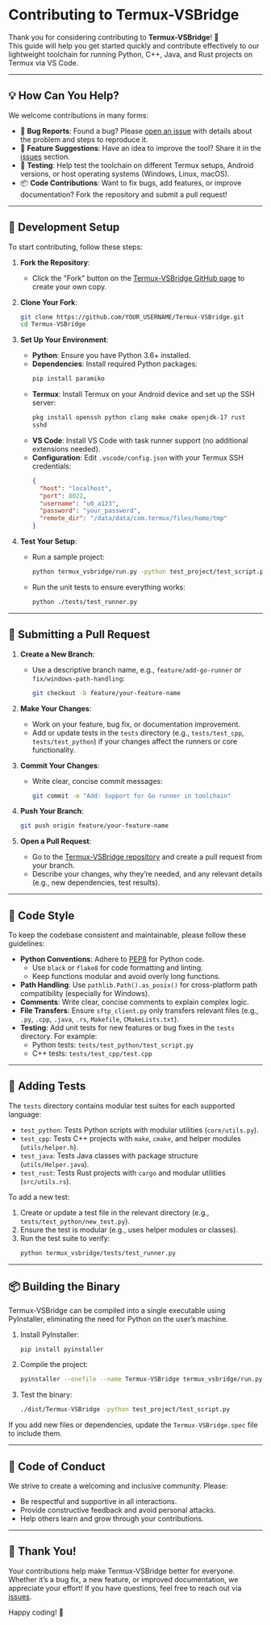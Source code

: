 # Contributing to Termux-VSBridge

Thank you for considering contributing to **Termux-VSBridge**! 🎉  
This guide will help you get started quickly and contribute effectively to our lightweight toolchain for running Python, C++, Java, and Rust projects on Termux via VS Code.

---

## 💡 How Can You Help?

We welcome contributions in many forms:
- 🐛 **Bug Reports**: Found a bug? Please [open an issue](https://github.com/kantrveysel/Termux-VSBridge/issues) with details about the problem and steps to reproduce it.
- 🚀 **Feature Suggestions**: Have an idea to improve the tool? Share it in the [issues](https://github.com/kantrveysel/Termux-VSBridge/issues) section.
- 🧪 **Testing**: Help test the toolchain on different Termux setups, Android versions, or host operating systems (Windows, Linux, macOS).
- 📦 **Code Contributions**: Want to fix bugs, add features, or improve documentation? Fork the repository and submit a pull request!

---

## 🧰 Development Setup

To start contributing, follow these steps:

1. **Fork the Repository**:
   - Click the "Fork" button on the [Termux-VSBridge GitHub page](https://github.com/kantrveysel/Termux-VSBridge) to create your own copy.

2. **Clone Your Fork**:
   ```bash
   git clone https://github.com/YOUR_USERNAME/Termux-VSBridge.git
   cd Termux-VSBridge
   ```

3. **Set Up Your Environment**:
   - **Python**: Ensure you have Python 3.6+ installed.
   - **Dependencies**: Install required Python packages:
     ```bash
     pip install paramiko
     ```
   - **Termux**: Install Termux on your Android device and set up the SSH server:
     ```bash
     pkg install openssh python clang make cmake openjdk-17 rust
     sshd
     ```
   - **VS Code**: Install VS Code with task runner support (no additional extensions needed).
   - **Configuration**: Edit `.vscode/config.json` with your Termux SSH credentials:
     ```json
     {
       "host": "localhost",
       "port": 8022,
       "username": "u0_a123",
       "password": "your_password",
       "remote_dir": "/data/data/com.termux/files/home/tmp"
     }
     ```

4. **Test Your Setup**:
   - Run a sample project:
     ```bash
     python termux_vsbridge/run.py -python test_project/test_script.py
     ```
   - Run the unit tests to ensure everything works:
     ```bash
     python ./tests/test_runner.py
     ```

---

## 🔀 Submitting a Pull Request

1. **Create a New Branch**:
   - Use a descriptive branch name, e.g., `feature/add-go-runner` or `fix/windows-path-handling`:
     ```bash
     git checkout -b feature/your-feature-name
     ```

2. **Make Your Changes**:
   - Work on your feature, bug fix, or documentation improvement.
   - Add or update tests in the `tests` directory (e.g., `tests/test_cpp`, `tests/test_python`) if your changes affect the runners or core functionality.

3. **Commit Your Changes**:
   - Write clear, concise commit messages:
     ```bash
     git commit -m "Add: Support for Go runner in toolchain"
     ```

4. **Push Your Branch**:
   ```bash
   git push origin feature/your-feature-name
   ```

5. **Open a Pull Request**:
   - Go to the [Termux-VSBridge repository](https://github.com/kantrveysel/Termux-VSBridge) and create a pull request from your branch.
   - Describe your changes, why they’re needed, and any relevant details (e.g., new dependencies, test results).

---

## 🧹 Code Style

To keep the codebase consistent and maintainable, please follow these guidelines:
- **Python Conventions**: Adhere to [PEP8](https://www.python.org/dev/peps/pep-0008/) for Python code.
  - Use `black` or `flake8` for code formatting and linting.
  - Keep functions modular and avoid overly long functions.
- **Path Handling**: Use `pathlib.Path().as_posix()` for cross-platform path compatibility (especially for Windows).
- **Comments**: Write clear, concise comments to explain complex logic.
- **File Transfers**: Ensure `sftp_client.py` only transfers relevant files (e.g., `.py`, `.cpp`, `.java`, `.rs`, `Makefile`, `CMakeLists.txt`).
- **Testing**: Add unit tests for new features or bug fixes in the `tests` directory. For example:
  - Python tests: `tests/test_python/test_script.py`
  - C++ tests: `tests/test_cpp/test.cpp`

---

## 🧪 Adding Tests

The `tests` directory contains modular test suites for each supported language:
- `test_python`: Tests Python scripts with modular utilities (`core/utils.py`).
- `test_cpp`: Tests C++ projects with `make`, `cmake`, and helper modules (`utils/helper.h`).
- `test_java`: Tests Java classes with package structure (`utils/Helper.java`).
- `test_rust`: Tests Rust projects with `cargo` and modular utilities (`src/utils.rs`).

To add a new test:
1. Create or update a test file in the relevant directory (e.g., `tests/test_python/new_test.py`).
2. Ensure the test is modular (e.g., uses helper modules or classes).
3. Run the test suite to verify:
   ```bash
   python termux_vsbridge/tests/test_runner.py
   ```

---

## 📦 Building the Binary

Termux-VSBridge can be compiled into a single executable using PyInstaller, eliminating the need for Python on the user’s machine.

1. Install PyInstaller:
   ```bash
   pip install pyinstaller
   ```

2. Compile the project:
   ```bash
   pyinstaller --onefile --name Termux-VSBridge termux_vsbridge/run.py
   ```

3. Test the binary:
   ```bash
   ./dist/Termux-VSBridge -python test_project/test_script.py
   ```

If you add new files or dependencies, update the `Termux-VSBridge.spec` file to include them.

---

## 🤝 Code of Conduct

We strive to create a welcoming and inclusive community. Please:
- Be respectful and supportive in all interactions.
- Provide constructive feedback and avoid personal attacks.
- Help others learn and grow through your contributions.

---

## 🙌 Thank You!

Your contributions help make Termux-VSBridge better for everyone. Whether it’s a bug fix, a new feature, or improved documentation, we appreciate your effort! If you have questions, feel free to reach out via [issues](https://github.com/kantrveysel/Termux-VSBridge/issues).

Happy coding! 🚀
